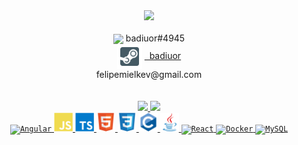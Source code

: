 <html>
  <div id="header" align="center">
    <img src="https://media.giphy.com/media/LMiKBYcE5PI01Eow0Z/giphy.gif" width="200"/> <br/> <br/>
    <div>
      <img align='center' src="./img/icons8-novo-logótipo-discord-48.png" height="40px">
      <span align='center'>badiuor#4945</span>
    </div>
    <div>
      <img align='center' src="./img/steam.png" height="40px">
      <a align='center' href='https://steamcommunity.com/profiles/76561198962631982'>&nbsp; badiuor</a>
    </div>
    <span align='center'>felipemielkev@gmail.com</span>
  </div>
  <br/>
  <br/>
  <div align="center">
  <a href="https://github.com/FelipeMielkeVieira">
  <img height="180em" src="https://github-readme-stats.vercel.app/api?username=FelipeMielkeVieira&show_icons=true&theme=dracula&include_all_commits=true&count_private=true"/>
  <img height="180em" src="https://github-readme-stats.vercel.app/api/top-langs/?username=FelipeMielkeVieira&layout=compact&langs_count=7&theme=dracula"/>
    <div align="center">
      <code><img alt="Angular" height="30" src="https://cdn.jsdelivr.net/gh/devicons/devicon/icons/angularjs/angularjs-original.svg"></code>
      <code><img alt="Js" height="30" src="https://raw.githubusercontent.com/devicons/devicon/master/icons/javascript/javascript-plain.svg"></code>
      <code><img alt="Ts" height="30" src="https://raw.githubusercontent.com/devicons/devicon/master/icons/typescript/typescript-plain.svg"></code>
      <code><img alt="HTML" height="30" src="https://raw.githubusercontent.com/devicons/devicon/master/icons/html5/html5-original.svg"></code>
      <code><img alt="CSS" height="30" src="https://raw.githubusercontent.com/devicons/devicon/master/icons/css3/css3-original.svg"></code>
      <code><img alt="C" height="30" src="https://github.com/devicons/devicon/blob/master/icons/c/c-original.svg"></code>
      <code><img alt="JAVA" height="30" src="https://raw.githubusercontent.com/devicons/devicon/master/icons/java/java-original.svg"></code>
      <code><img alt="React" height="30" src="https://cdn.jsdelivr.net/gh/devicons/devicon/icons/react/react-original.svg" /></code>
      <code><img alt="Docker" height="30" src="https://cdn.jsdelivr.net/gh/devicons/devicon/icons/docker/docker-original.svg" /></code>
      <code><img alt="MySQL" height="30" src="https://cdn.jsdelivr.net/gh/devicons/devicon/icons/mysql/mysql-original.svg" /></code>
  </div>
</div>
</html>
